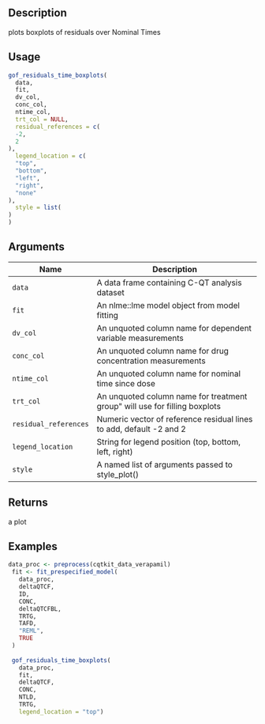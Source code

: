 ## Description

plots boxplots of residuals over Nominal Times

## Usage

```r
gof_residuals_time_boxplots(
  data,
  fit,
  dv_col,
  conc_col,
  ntime_col,
  trt_col = NULL,
  residual_references = c(
  -2,
  2
),
  legend_location = c(
  "top",
  "bottom",
  "left",
  "right",
  "none"
),
  style = list(
)
)
```

## Arguments

| Name | Description |
|------|-------------|
| `data` | A data frame containing C-QT analysis dataset |
| `fit` | An nlme::lme model object from model fitting |
| `dv_col` | An unquoted column name for dependent variable measurements |
| `conc_col` | An unquoted column name for drug concentration measurements |
| `ntime_col` | An unquoted column name for nominal time since dose |
| `trt_col` | An unquoted column name for treatment group" will use for filling boxplots |
| `residual_references` | Numeric vector of reference residual lines to add, default -2 and 2 |
| `legend_location` | String for legend position (top, bottom, left, right) |
| `style` | A named list of arguments passed to style_plot() |

## Returns

a plot

## Examples

```r
data_proc <- preprocess(cqtkit_data_verapamil)
 fit <- fit_prespecified_model(
   data_proc,
   deltaQTCF,
   ID,
   CONC,
   deltaQTCFBL,
   TRTG,
   TAFD,
   "REML",
   TRUE
 )
 
 gof_residuals_time_boxplots(
   data_proc,
   fit,
   deltaQTCF,
   CONC,
   NTLD,
   TRTG,
   legend_location = "top")
```


